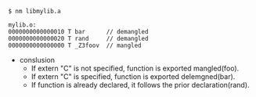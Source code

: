 ```
$ nm libmylib.a 

mylib.o:
0000000000000010 T bar      // demangled
0000000000000020 T rand     // demangled
0000000000000000 T _Z3foov  // mangled
```

* conslusion
  * If extern "C" is not specified, function is exported mangled(foo).
  * If extern "C" is specified, function is exported delemgned(bar).
  * If function is already declared, it follows the prior declaration(rand).
